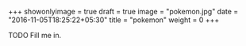 +++
showonlyimage = true
draft = true
image = "pokemon.jpg"
date = "2016-11-05T18:25:22+05:30"
title = "pokemon"
weight = 0
+++

TODO Fill me in.

